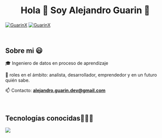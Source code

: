 <h1 align="center">Hola 👋  Soy Alejandro Guarin 👋 </h1> 

<p align="left">
  <a href="https://www.linkedin.com/in/alejandro-guarin-melo-b6a415281/" target="blank"><img align="center" src="https://img.shields.io/badge/Linkedin-000000?style=for-the-badge&logo=linkedin&logoColor=blue" alt="GuarinX"/></a>
  <a href="https://www.instagram.com/uxui_guarin/" target="blank"><img align="center" src="https://img.shields.io/badge/Instagram-000000?style=for-the-badge&logo=instagram&logoColor=dd2a7b" alt="GuarinX"  /></a>
  </p>
<br>
<h2>Sobre mi 😃</h2>
<!--Intro start-->

<p align="left">
🎓 Ingeniero de datos en proceso de aprendizaje

📝 roles en el ámbito: analista, desarrollador, emprendedor y en un futuro quién sabe.

📫 Contacto: **alejandro.guarin.dev@gmail.com**
<!--Intro end-->
  </p>
<br>

<h2 >Tecnologías conocidas👨🏻‍💻</h2>
<!--tech stack icons-->
<p>
  <a href="https://skillicons.dev">
    <img src="https://skillicons.dev/icons?i=py,gcp,mysql,git,github,vscode,powershell" />
  </a>
</p>

